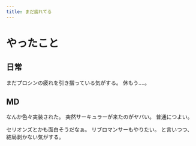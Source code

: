 ```yaml
---
title: まだ疲れてる
---
```


# やったこと

## 日常

まだプロシンの疲れを引き摺っている気がする。
休もう‥‥。

## MD

なんか色々実装された。
突然サーキュラーが来たのがヤバい。
普通につよい。

セリオンズとかも面白そうだなぁ。
リブロマンサーもやりたい。
と言いつつ、結局剥かない気がする。
